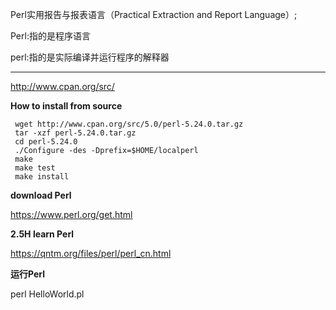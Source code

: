 Perl实用报告与报表语言（Practical Extraction and Report Language）;

Perl:指的是程序语言

perl:指的是实际编译并运行程序的解释器

----
http://www.cpan.org/src/ 

**How to install from source**

     wget http://www.cpan.org/src/5.0/perl-5.24.0.tar.gz
     tar -xzf perl-5.24.0.tar.gz
     cd perl-5.24.0
     ./Configure -des -Dprefix=$HOME/localperl
     make
     make test
     make install

**download Perl**

https://www.perl.org/get.html 

**2.5H learn Perl** 

https://qntm.org/files/perl/perl_cn.html 


**运行Perl**

perl HelloWorld.pl